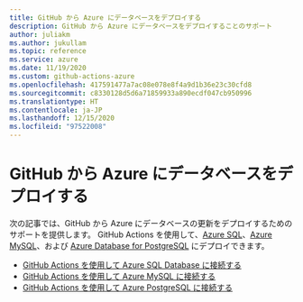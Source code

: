 ```yaml
---
title: GitHub から Azure にデータベースをデプロイする
description: GitHub から Azure にデータベースをデプロイすることのサポート
author: juliakm
ms.author: jukullam
ms.topic: reference
ms.service: azure
ms.date: 11/19/2020
ms.custom: github-actions-azure
ms.openlocfilehash: 417591477a7ac08e078e8f4a9d1b36e23c30cfd8
ms.sourcegitcommit: c8330128d5d6a71859933a890ecdf047cb950996
ms.translationtype: HT
ms.contentlocale: ja-JP
ms.lasthandoff: 12/15/2020
ms.locfileid: "97522008"
---
```

# <a name="deploy-databases-from-github-to-azure"></a>GitHub から Azure にデータベースをデプロイする

次の記事では、GitHub から Azure にデータベースの更新をデプロイするためのサポートを提供します。 GitHub Actions を使用して、[Azure SQL](/azure/azure-sql/)、[Azure MySQL](/azure/mysql/)、および [Azure Database for PostgreSQL](/azure/postgresql/) にデプロイできます。

- [GitHub Actions を使用して Azure SQL Database に接続する](/azure/azure-sql/database/connect-github-actions-sql-db)
- [GitHub Actions を使用して Azure MySQL に接続する](/azure/mysql/quickstart-mysql-github-actions)
- [GitHub Actions を使用して Azure PostgreSQL に接続する](/azure/postgresql/how-to-deploy-github-action)

